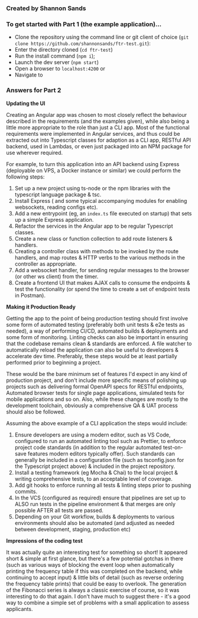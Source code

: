 ### Created by Shannon Sands

### To get started with Part 1 (the example application)...

* Clone the repository using the command line or git client of choice (`git clone https://github.com/shannonsands/ftr-test.git`):
* Enter the directory cloned (`cd ftr-test`)
* Run the install command (`npm i`);
* Launch the dev server (`npm start`)
* Open a browser to `localhost:4200`
or
* Navigate to 
### Answers for Part 2
**Updating the UI**

Creating an Angular app was chosen to most closely reflect the behaviour described in the requirements (and the examples given), while also being a little more appropriate to the role than just a CLI app. Most of the functional requirements were implemented in Angular services, and thus could be extracted out into Typescript classes for adaption as a CLI app, RESTful API backend, used in Lambdas, or even just packaged into an NPM package for use wherever required.

For example, to turn this application into an API backend using Express (deployable on VPS, a Docker instance or similar) we could perform the following steps:
1. Set up a new project using ts-node or the npm libraries with the typescript language package & tsc.
1. Install Express ( and some typical accompanying modules for enabling websockets, reading configs etc).
2. Add a new entrypoint (eg, an `index.ts` file executed on startup) that sets up a simple Express application.
3. Refactor the services in the Angular app to be regular Typescript classes.
4. Create a new class or function collection to add route listeners & handlers.
5. Creating a controller class with methods to be invoked by the route handlers, and map routes & HTTP verbs to the various methods in the controller as appropriate.
6. Add a websocket handler, for sending regular messages to the browser (or other ws client) from the timer.
7. Create a frontend UI that makes AJAX calls to consume the endpoints & test the functionality (or spend the time to create a set of endpoint tests in Postman).



**Making it Production Ready**

Getting the app to the point of being production testing should first involve some form of automated testing (preferably both unit tests & e2e tests as needed), a way of performing CI/CD, automated builds & deployments and some form of monitoring. Linting checks can also be important in ensuring that the codebase remains clean & standards are enforced. A file watcher to automatically reload the application can also be useful to developers & accelerate dev time. Preferably, these steps would be at least partially performed prior to beginning a project.

These would be the bare minimum set of features I'd expect in any kind of production project, and don't include more specific means of polishing up projects such as delivering formal OpenAPI specs for RESTful endpoints, Automated browser tests for single page applications, simulated tests for mobile applications and so on. Also, while these changes are mostly to the development toolchain, obviously a comprehensive QA & UAT process should also be followed.

Assuming the above example of a CLI application the steps would include:
1. Ensure developers are using a modern editor, such as VS Code, configured to run an automated linting tool such as Prettier, to enforce project code standards (in addition to the regular automated test-on-save features modern editors typically offer). Such standards can generally be included in a configuration file (such as tsconfig.json for the Typescript project above) & included in the project repository.
2. Install a testing framework (eg Mocha & Chai) to the local project & writing comprehensive tests, to an acceptable level of coverage.
3. Add git hooks to enforce running all tests & linting steps prior to pushing commits.
4. In the VCS (configured as required) ensure that pipelines are set up to ALSO run tests in the pipeline environment & that merges are only possible AFTER all tests are passed.
5. Depending on your Git workflow, builds & deployments to various environments should also be automated (and adjusted as needed between development, staging, production etc)

**Impressions of the coding test**

It was actually quite an interesting test for something so short! It appeared short & simple at first glance, but there's a few potential gotchas in there (such as various ways of blocking the event loop when automatically printing the frequency table if this was completed on the backend, while continuing to accept input) & little bits of detail (such as reverse ordering the frequency table prints) that could be easy to overlook. The generation of the Fibonacci series is always a classic exercise of course, so it was interesting to do that again. I don't have much to suggest there - it's a good way to combine a simple set of problems with a small application to assess applicants.

